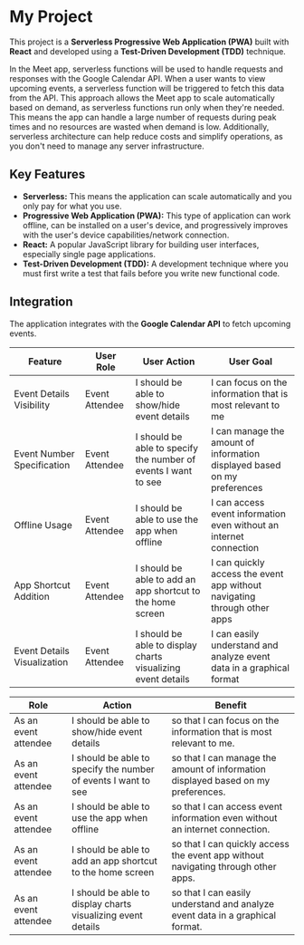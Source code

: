 # My Project

This project is a **Serverless Progressive Web Application (PWA)** built with **React** and developed using a **Test-Driven Development (TDD)** technique.

In the Meet app, serverless functions will be used to handle requests and responses with the Google Calendar API. When a user wants to view upcoming events, a serverless function will be triggered to fetch this data from the API. This approach allows the Meet app to scale automatically based on demand, as serverless functions run only when they're needed. This means the app can handle a large number of requests during peak times and no resources are wasted when demand is low. Additionally, serverless architecture can help reduce costs and simplify operations, as you don't need to manage any server infrastructure.

## Key Features

- **Serverless:** This means the application can scale automatically and you only pay for what you use.
- **Progressive Web Application (PWA):** This type of application can work offline, can be installed on a user's device, and progressively improves with the user's device capabilities/network connection.
- **React:** A popular JavaScript library for building user interfaces, especially single page applications.
- **Test-Driven Development (TDD):** A development technique where you must first write a test that fails before you write new functional code.

## Integration

The application integrates with the **Google Calendar API** to fetch upcoming events.


| Feature                        | User Role         | User Action                                                  | User Goal                                                                 |
|--------------------------------|-------------------|--------------------------------------------------------------|---------------------------------------------------------------------------|
| Event Details Visibility       | Event Attendee    | I should be able to show/hide event details                 | I can focus on the information that is most relevant to me                |
| Event Number Specification     | Event Attendee    | I should be able to specify the number of events I want to see | I can manage the amount of information displayed based on my preferences |
| Offline Usage                  | Event Attendee    | I should be able to use the app when offline                | I can access event information even without an internet connection        |
| App Shortcut Addition          | Event Attendee    | I should be able to add an app shortcut to the home screen  | I can quickly access the event app without navigating through other apps  |
| Event Details Visualization    | Event Attendee    | I should be able to display charts visualizing event details | I can easily understand and analyze event data in a graphical format      |

| Role              | Action                                                       | Benefit                                                         |
|-------------------|--------------------------------------------------------------|-----------------------------------------------------------------|
| As an event attendee | I should be able to show/hide event details                 | so that I can focus on the information that is most relevant to me. |
| As an event attendee | I should be able to specify the number of events I want to see | so that I can manage the amount of information displayed based on my preferences. |
| As an event attendee | I should be able to use the app when offline                | so that I can access event information even without an internet connection. |
| As an event attendee | I should be able to add an app shortcut to the home screen  | so that I can quickly access the event app without navigating through other apps. |
| As an event attendee | I should be able to display charts visualizing event details | so that I can easily understand and analyze event data in a graphical format. |
